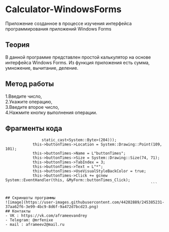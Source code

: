  # Calculator-WindowsForms
Приложение созданное в процессе изучения интерфейса программирования приложений Windows Forms
## Теория
В данной программе представлен простой калькулятор на основе интерфейса Windows Forms. Из функция приложения есть сумма, умножение, вычитание, деление.
## Метод работы
1.Введите число,  
2.Укажите операцию,  
3.Введите второе число,  
4.Нажмите кнопку выполнения операции.  
## Фрагменты кода

```this->buttonTimes->Font = (gcnew System::Drawing::Font(L"Microsoft Sans Serif", 18, System::Drawing::FontStyle::Regular, System::Drawing::GraphicsUnit::Point,
				static_cast<System::Byte>(204)));
			this->buttonTimes->Location = System::Drawing::Point(109, 101);
			this->buttonTimes->Name = L"buttonTimes";
			this->buttonTimes->Size = System::Drawing::Size(74, 71);
			this->buttonTimes->TabIndex = 3;
			this->buttonTimes->Text = L"*";
			this->buttonTimes->UseVisualStyleBackColor = true;
			this->buttonTimes->Click += gcnew System::EventHandler(this, &MyForm::buttonTimes_Click);
																```
   
   
## Скриншоты программы
![image](https://user-images.githubusercontent.com/44202889/245385231-37aa62f6-3e99-4bc9-8d6f-9a472d7bcd23.png)  
## Контакты
- VK : https://vk.com/aframeevandrey
- Telegram: @mrfenixe
- mail : aframeev2@mail.ru

